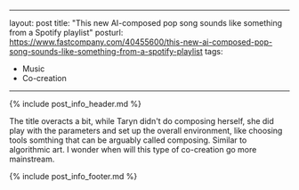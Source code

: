 
---
layout: post
title: "This new AI-composed pop song sounds like something from a Spotify playlist"
posturl: https://www.fastcompany.com/40455600/this-new-ai-composed-pop-song-sounds-like-something-from-a-spotify-playlist
tags:
- Music
- Co-creation
---

{% include post_info_header.md %}

The title overacts a bit, while Taryn didn't do composing herself, she did play with the parameters and set up the overall environment, like choosing tools somthing that can be arguably called composing. Similar to algorithmic art. I wonder when will this type of co-creation go more mainstream.

<!--more-->{% include post_info_footer.md %}
